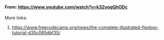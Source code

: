 #### From: https://www.youtube.com/watch?v=k32voqQhODc

More links:
1. https://www.freecodecamp.org/news/the-complete-illustrated-flexbox-tutorial-d35c085dbf35/

